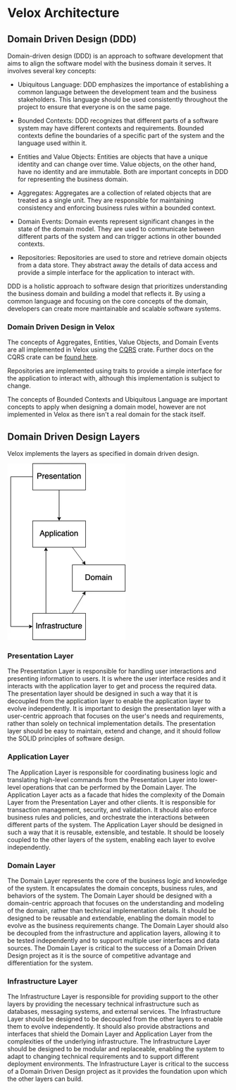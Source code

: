 # Velox Architecture

## Domain Driven Design (DDD)

Domain-driven design (DDD) is an approach to software development that aims to align the software model with the business domain it serves. It involves several key concepts:

- Ubiquitous Language: DDD emphasizes the importance of establishing a common language between the development team and the business stakeholders. This language should be used consistently throughout the project to ensure that everyone is on the same page.

- Bounded Contexts: DDD recognizes that different parts of a software system may have different contexts and requirements. Bounded contexts define the boundaries of a specific part of the system and the language used within it.

- Entities and Value Objects: Entities are objects that have a unique identity and can change over time. Value objects, on the other hand, have no identity and are immutable. Both are important concepts in DDD for representing the business domain.

- Aggregates: Aggregates are a collection of related objects that are treated as a single unit. They are responsible for maintaining consistency and enforcing business rules within a bounded context.

- Domain Events: Domain events represent significant changes in the state of the domain model. They are used to communicate between different parts of the system and can trigger actions in other bounded contexts.

- Repositories: Repositories are used to store and retrieve domain objects from a data store. They abstract away the details of data access and provide a simple interface for the application to interact with.

DDD is a holistic approach to software design that prioritizes understanding the business domain and building a model that reflects it. By using a common language and focusing on the core concepts of the domain, developers can create more maintainable and scalable software systems.

### Domain Driven Design in Velox

The concepts of Aggregates, Entities, Value Objects, and Domain Events are all implemented in Velox using the [CQRS](https://docs.rs/cqrs-es/latest/cqrs_es/) crate. Further docs on the CQRS crate can be [found here](https://doc.rust-cqrs.org/intro.html).

Repositories are implemented using traits to provide a simple interface for the application to interact with, although this implementation is subject to change.

The concepts of Bounded Contexts and Ubiquitous Language are important concepts to apply when designing a domain model, however are not implemented in Velox as there isn't a real domain for the stack itself.

## Domain Driven Design Layers

Velox implements the layers as specified in domain driven design.

![Domain Driven Design Layers](./.assets/ddd-layers.png)

### Presentation Layer

The Presentation Layer is responsible for handling user interactions and presenting information to users. It is where the user interface resides and it interacts with the application layer to get and process the required data. The presentation layer should be designed in such a way that it is decoupled from the application layer to enable the application layer to evolve independently. It is important to design the presentation layer with a user-centric approach that focuses on the user's needs and requirements, rather than solely on technical implementation details. The presentation layer should be easy to maintain, extend and change, and it should follow the SOLID principles of software design.

### Application Layer

The Application Layer is responsible for coordinating business logic and translating high-level commands from the Presentation Layer into lower-level operations that can be performed by the Domain Layer. The Application Layer acts as a facade that hides the complexity of the Domain Layer from the Presentation Layer and other clients. It is responsible for transaction management, security, and validation. It should also enforce business rules and policies, and orchestrate the interactions between different parts of the system. The Application Layer should be designed in such a way that it is reusable, extensible, and testable. It should be loosely coupled to the other layers of the system, enabling each layer to evolve independently.

### Domain Layer

The Domain Layer represents the core of the business logic and knowledge of the system. It encapsulates the domain concepts, business rules, and behaviors of the system. The Domain Layer should be designed with a domain-centric approach that focuses on the understanding and modeling of the domain, rather than technical implementation details. It should be designed to be reusable and extendable, enabling the domain model to evolve as the business requirements change. The Domain Layer should also be decoupled from the infrastructure and application layers, allowing it to be tested independently and to support multiple user interfaces and data sources. The Domain Layer is critical to the success of a Domain Driven Design project as it is the source of competitive advantage and differentiation for the system.

### Infrastructure Layer

The Infrastructure Layer is responsible for providing support to the other layers by providing the necessary technical infrastructure such as databases, messaging systems, and external services. The Infrastructure Layer should be designed to be decoupled from the other layers to enable them to evolve independently. It should also provide abstractions and interfaces that shield the Domain Layer and Application Layer from the complexities of the underlying infrastructure. The Infrastructure Layer should be designed to be modular and replaceable, enabling the system to adapt to changing technical requirements and to support different deployment environments. The Infrastructure Layer is critical to the success of a Domain Driven Design project as it provides the foundation upon which the other layers can build.
